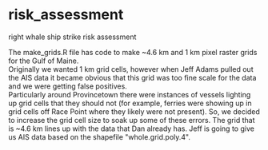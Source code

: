 # risk_assessment
right whale ship strike risk assessment

The make_grids.R file has code to make ~4.6 km and 1 km pixel raster grids for the Gulf of Maine.  
Originally we wanted 1 km grid cells, however when Jeff Adams pulled out the AIS data it became obvious
that this grid was too fine scale for the data and we were getting false positives.  
Particularly around Provincetown there were instances of vessels lighting up grid 
cells that they should not (for example, ferries were showing up in grid cells off Race Point
where they likely were not present).  So, we decided to increase the grid cell size to soak up some of these errors. 
The grid that is ~4.6 km lines up with the data that Dan already has.  Jeff is going to give us AIS data based on
the shapefile "whole.grid.poly.4".  
